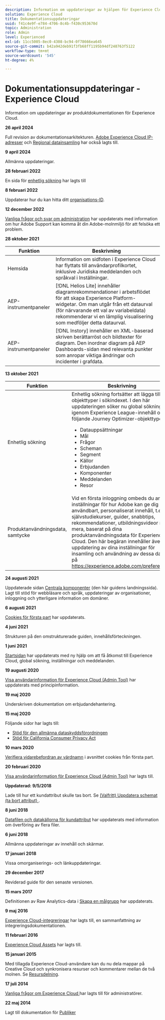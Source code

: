 ```yaml
---
description: Information om uppdateringar av hjälpen för Experience Cloud.
solution: Experience Cloud
title: Dokumentationsuppdateringar
uuid: f41c4e9f-e784-4706-8c4b-f430c953670d
topic: Administration
role: Admin
level: Experienced
exl-id: 11cc5005-8ec0-4308-bc94-0f78666ea645
source-git-commit: b42a942deb91f3fb68ff1195b94df248763f5122
workflow-type: tm+mt
source-wordcount: '545'
ht-degree: 4%

---
```


# Dokumentationsuppdateringar - Experience Cloud

Information om uppdateringar av produktdokumentationen för Experience Cloud.

<!-- **9 September 2024**

Added help about [subscribing to Slack notifications](../features/account-preferences.md#subscribe-to-slack-notifications). -->

**26 april 2024**

Full revision av dokumentationsarkitekturen. [Adobe Experience Cloud IP-adresser](../data-collection/ip-addresses.md) och [Regional datainsamling](../data-collection/rdc.md) har också lagts till.

**9 april 2024**

Allmänna uppdateringar.

**28 februari 2022**

En sida för [enhetlig sökning](../features/search.md) har lagts till

**8 februari 2022**

Uppdaterar hur du kan hitta ditt [organisations-ID](../administration/organizations.md).

**12 december 2022**

[Vanliga frågor och svar om administration](faq.md) har uppdaterats med information om hur Adobe Support kan komma åt din Adobe-molnmiljö för att felsöka ett problem.

**28 oktober 2021**

| Funktion | Beskrivning |
| ------- | ------- |
| Hemsida | Information om sidfoten i Experience Cloud har flyttats till användarprofilkortet, inklusive Juridiska meddelanden och språkval i Inställningar. |
| AEP-instrumentpaneler | [!DNL Helios Lite] innehåller diagramrekommendationer i arbetsflödet för att skapa Experience Platform-widgetar. Om man utgår från ett dataurval (för närvarande ett val av variabeldata) rekommenderar vi en lämplig visualisering som medföljer detta dataurval. |
| AEP-instrumentpaneler | [!DNL Instory] innehåller en XML-baserad skriven berättarröst och bildtexter för diagram. Den inordnar diagram på AEP Dashboards-sidan med relevanta punkter som anropar viktiga ändringar och incidenter i grafdata. |

**13 oktober 2021**

| Funktion | Beskrivning |
| ------- | ------- |
| Enhetlig sökning | Enhetlig sökning fortsätter att lägga till objekttyper i sökindexet. I den här uppdateringen söker nu global sökning igenom Experience League-innehåll och följande Journey Optimizer-objekttyper: <ul><li>Datauppsättningar</li><li>Mål </li><li>Frågor</li><li>Scheman</li><li>Segment</li><li>Källor</li><li>Erbjudanden</li><li>Komponenter</li><li>Meddelanden</li><li>Resor</li></ul> |
| Produktanvändningsdata, samtycke | Vid en första inloggning ombeds du ange inställningar för hur Adobe kan ge dig användbart, personaliserat innehåll, t.ex. självstudiekurser, guider, snabbtips, rekommendationer, utbildningsvideor med mera, baserat på dina produktanvändningsdata för Experience Cloud. Den här begäran innehåller även en uppdatering av dina inställningar för insamling och användning av dessa data på <https://experience.adobe.com/preferences>. |

**24 augusti 2021**

Uppdaterade sidan [Centrala komponenter](../experience-cloud.md) (den här guidens landningssida). Lagt till stöd för webbläsare och språk, uppdateringar av organisationer, inloggning och ytterligare information om domäner.

**6 augusti 2021**

[Cookies för första part](../data-collection/adobe-managed-cert.md) har uppdaterats.

**4 juni 2021**

Strukturen på den omstrukturerade guiden, innehållsförteckningen.

**1 juni 2021**

[Startsidan](../experience-cloud.md) har uppdaterats med ny hjälp om att få åtkomst till Experience Cloud, global sökning, inställningar och meddelanden.

**19 augusti 2020**

[Visa användarinformation för Experience Cloud (Admin Tool)](../administration/admin-tool-experience-cloud.md) har uppdaterats med principinformation.

**19 maj 2020**

Underskriven dokumentation om erbjudandehantering.

**15 maj 2020**

Följande sidor har lagts till:

* [Stöd för den allmänna dataskyddsförordningen](../services/customer-attributes/gdpr.md)
* [Stöd för California Consumer Privacy Act](../services/customer-attributes/ccpa.md)

**10 mars 2020**

[Verifiera vidarebefordran av värdnamn](../data-collection/adobe-managed-cert.md) i avsnittet cookies från första part.

**20 februari 2020**

[Visa användarinformation för Experience Cloud (Admin Tool)](../administration/admin-tool-experience-cloud.md) har lagts till.

**Uppdaterad: 9/5/2018**

Lade till hur ett kundattribut skulle tas bort. Se [(Valfritt) Uppdatera schemat (ta bort attribut) ](../services/customer-attributes/t-crs-usecase.md).

**8 juni 2018**

[Datafilen och datakällorna för kundattribut](../services/customer-attributes/crs-data-file.md) har uppdaterats med information om överföring av flera filer.

**6 juni 2018**

Allmänna uppdateringar av innehåll och skärmar.

**17 januari 2018**

Vissa omorganiserings- och länkuppdateringar.

**29 december 2017**

Reviderad guide för den senaste versionen.

**15 mars 2017**

Definitionen av Raw Analytics-data i [Skapa en målgrupp](../services/audiences/create.md) har uppdaterats.

**9 maj 2016**

[Experience Cloud-integreringar](../administration/integrations.md) har lagts till, en sammanfattning av integreringsdokumentationen.

**11 februari 2016**

[Experience Cloud Assets](../services/assets/experience-cloud-assets.md) har lagts till.

**15 januari 2015**

Med tillagda Experience Cloud-användare kan du nu dela mappar på Creative Cloud och synkronisera resurser och kommentarer mellan de två molnen. Se [Resursdelning](../services/assets/creative-cloud.md).

**17 juli 2014**

[Vanliga frågor om Experience Cloud ](faq.md) har lagts till för administratörer.

**22 maj 2014**

Lagt till dokumentation för [Publiker](../services/audiences/overview.md)
